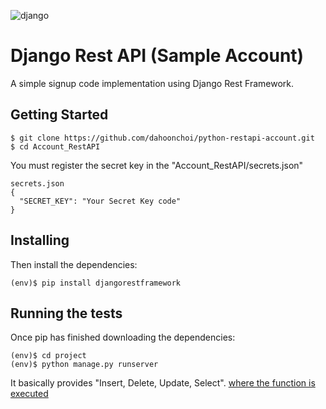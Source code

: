 ![django](https://user-images.githubusercontent.com/41640324/128586761-fdaaa919-d3cd-40db-a210-e10a6312638f.jpeg)
# Django Rest API (Sample Account)
A simple signup code implementation using Django Rest Framework.

## Getting Started
```
$ git clone https://github.com/dahoonchoi/python-restapi-account.git
$ cd Account_RestAPI
```
You must register the secret key in the "Account_RestAPI/secrets.json"
```
secrets.json
{
  "SECRET_KEY": "Your Secret Key code"
}
```
## Installing
Then install the dependencies:
```
(env)$ pip install djangorestframework
```
## Running the tests
Once pip has finished downloading the dependencies:
```
(env)$ cd project
(env)$ python manage.py runserver
```
It basically provides "Insert, Delete, Update, Select".
[where the function is executed](https://github.com/dahoonchoi/python-restapi-account/blob/main/app/views.py)

